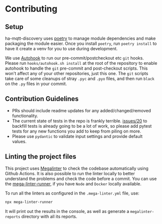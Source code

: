 # Contributing

## Setup

ha-mqtt-discovery uses [poetry](https://python-poetry.org/) to manage module dependencies and make packaging the module easier. Once you install `poetry`, run `poetry install` to have it create a venv for you to use during development.

We use [Autohook](https://github.com/Autohook/Autohook) to run our pre-commit/postcheckout etc `git` hooks.  Please run `hooks/autohook.sh install` at the root of the repository to enable autohook to handle the `git` pre-commit and post-checkout scripts. This won't affect any of your other repositories, just this one. The `git` scripts take care of some cleanups of stray `.pyc` and `.pyo` files, and then run `black` on the `.py` files in your commit.

## Contribution Guidelines

- PRs should include readme updates for any added/changed/removed functionality.
- The current state of tests in the repo is frankly terrible. [issues/20](https://github.com/unixorn/ha-mqtt-discovery/issues/20) to backfill tests is already going to be a lot of work, so please add pytest tests for any new functions you add to keep from piling on more.
- Please use `pydantic` to validate input settings and provide default values.

## Linting the project files

This project uses [Megalinter](https://megalinter.io/latest/) to check the codebase automatically using Github Actions.
It is also possible to run the linter locally to better understand the problems and check the code before a commit.
You can use the [mega-linter-runner](https://megalinter.io/latest/mega-linter-runner/#installation), if you have `Node` and `Docker` locally available.

To run all the linters as configured in the `.mega-linter.yml` file, use:

```bash
npx mega-linter-runner
```

It will print out the results in the console, as well as generate a `megalinter-reports` directory with all its reports.